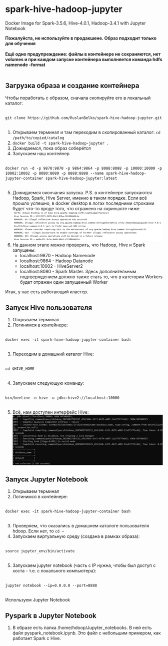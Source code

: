 # spark-hive-hadoop-jupyter
Docker Image for Spark-3.5.6, Hive-4.0.1, Hadoop-3.4.1 with Jupyter Notebook

**Пожалуйста, не используйте в продакшене. Образ подходит только для обучения**<br>
<br>
**Ещё одно предупреждение: файлы в контейнере не сохраняются, нет volumes и при каждом запуске контейнера выполняется команда hdfs namenode -format**<br>
<br>

## Загрузка образа и создание контейнера
Чтобы поработать с образом, сначала скопируйте его в локальный каталог:
<pre>
    <code>
git clone https://github.com/RuslanBelko/spark-hive-hadoop-jupyter.git
    </code>
</pre>

1. Открываем терминал и там переходим в скопированный каталог: `cd /path/to/copied/catalog`
2. `docker build -t spark-hive-hadoop-jupyter .`
3. Дожидаемся, пока образ соберётся
4. Запускаем наш контейнер
<pre>
    <code>
docker run -d -p 9870:9870 -p 9864:9864 -p 8088:8088 -p 10000:10000 -p 10002:10002 -p 8080:8080 -p 8888:8888 --name spark-hive-hadoop-jupyter-container spark-hive-hadoop-jupyter:latest
    </code>
</pre>
5. Дожидаемся окончания запуска. P.S. в контейнере запускаются Hadoop, Spark, Hive Server, именно в таком порядке. Если всё прошло успешно, в docker desktop в логах последними строками будет что-то вроде того, что отражено на скриншоте ниже<br>
![alt text](Images/Docker_ready.png)
6. На данном этапе можно проверить, что Hadoop, Hive и Spark запущены:
    - localhost:9870 - Hadoop Namenode
    - localhost:9864 - Hadoop Datanode
    - localhost:10002 - HiveServer2
    - localhost:8080 - Spark Master. Здесь дополнительным подтверждением должно также стать то, что в категории Workers будет отражен один запущенный Worker

Итак, у нас есть работающий кластер.

## Запуск Hive пользователя

1. Открываем терминал
2. Логинимся в контейнере:
<pre>
    <code>
docker exec -it spark-hive-hadoop-jupyter-container bash
    </code>
</pre>
3. Переходим в домашний каталог Hive:
<pre>
    <code>
cd $HIVE_HOME
    </code>
</pre>
4. Запускаем следующую команду:
<pre>
    <code>
bin/beeline -n hive -u jdbc:hive2://localhost:10000
    </code>
</pre>
5. Всё, нам доступен интерфейс Hive:<br>
![alt text](Images/Hive_client.png)

## Запуск Jupyter Notebook

1. Открываем терминал
2. Логинимся в контейнере:
<pre>
    <code>
docker exec -it spark-hive-hadoop-jupyter-container bash
    </code>
</pre>
3. Проверяем, что оказались в домашнем каталоге пользователя hdoop. Если нет, то `cd ~`
4. Запускаем виртуальную среду (создана в рамках образа):
<pre>
    <code>
source jupyter_env/bin/activate
    </code>
</pre>
5. Запускаем jupyter notebook (часть с IP нужна, чтобы был доступ с хоста - т.е. с локального компьютера):
<pre>
    <code>
jupyter notebook --ip=0.0.0.0 --port=8888
    </code>
</pre>

Используем Jupyter Notebook

## Pyspark в Jupyter Notebook

1. В образе есть папка /home/hdoop/Jupyter_notebooks. В ней есть файл pyspark_notebook.ipynb. Это файл с небольшим примером, как работает Spark с Hive.